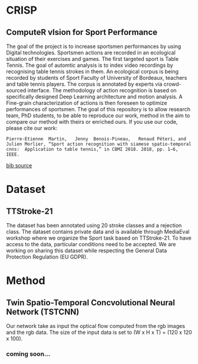 # CRISP
## ComputeR vIsion for Sport Performance 

The goal of the project is to increase sportsmen performances by using Digital technologies. Sportsmen actions are recorded in an ecological situation of their exercises and games.
The first targeted sport is Table Tennis. The goal of automtic analysis is to index video recordings by recognising table tennis strokes in them. An ecological corpus is being recorded by students of Sport Faculty of University of Bordeaux, teachers and table tennis players. The corpus is annotated by experts via crowd-sourced interface. The methodology of action recognition is based on specifically designed Deep Learning architecture and motion analysis. A Fine-grain characterization of actions is then foreseen to optimize performances of sportsmen.
The goal of this repository is to allow research team, PhD students, to be able to reproduce our work, method in the aim to compare our method with theirs or enriched ours. If you use our code, please cite our work:

``
Pierre-Etienne  Martin,   Jenny  Benois-Pineau,   Renaud Péteri, and Julien Morlier, “Sport action recognition with siamese spatio-temporal cnns:  Application to table tennis,” in CBMI 2018. 2018, pp. 1–6, IEEE.
``

[bib source](MartinBPM18.bib)

# Dataset
## TTStroke-21

The dataset has been annotated using 20 stroke classes and a rejection class.
The dataset contains private data and is available through MediaEval workshop where we organize the Sport task based on TTStroke-21. To have access to the data, particular conditions need to be accepted. We are working on sharing this dataset while respecting the General Data Protection Regulation (EU GDPR).

# Method
## Twin Spatio-Temporal Concvolutional Neural Network (TSTCNN)

Our network take as input the optical flow computed from the rgb images and the rgb data. The size of the input data is set to (W x H x T) = (120 x 120 x 100).


### coming soon...
